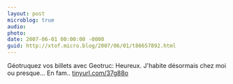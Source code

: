 ```yaml
---
layout: post
microblog: true
audio: 
photo: 
date: 2007-06-01 00:00:00 -0000
guid: http://xtof.micro.blog/2007/06/01/t86657892.html
---
```

Géotruquez vos billets avec Geotruc:   Heureux. J'habite désormais chez moi ou presque... En fam.. [tinyurl.com/37g88o](http://tinyurl.com/37g88o)
